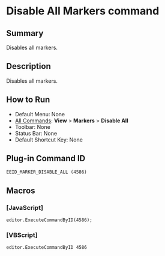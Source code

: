 # Disable All Markers command

## Summary

Disables all markers.

## Description

Disables all markers.

## How to Run

- Default Menu: None
- [All Commands](../tools/all_commands): **View** \> **Markers**
\> **Disable All**
- Toolbar: None
- Status Bar: None
- Default Shortcut Key: None

## Plug-in Command ID

```
EEID_MARKER_DISABLE_ALL (4586)```

## Macros

### \[JavaScript\]

```
editor.ExecuteCommandByID(4586);
```

### \[VBScript\]

```
editor.ExecuteCommandByID 4586
```
